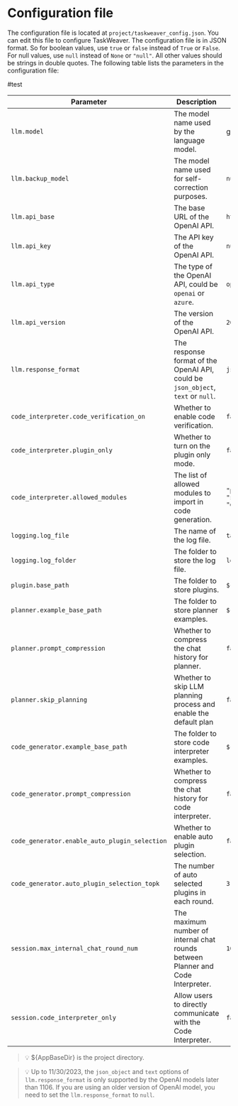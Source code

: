 
# Configuration file
The configuration file is located at `project/taskweaver_config.json`. 
You can edit this file to configure TaskWeaver.
The configuration file is in JSON format. So for boolean values, use `true` or `false` instead of `True` or `False`. 
For null values, use `null` instead of `None` or `"null"`. All other values should be strings in double quotes.
The following table lists the parameters in the configuration file:


#test

| Parameter                                     | Description                                                                      | Default Value                                                                          |
|-----------------------------------------------|----------------------------------------------------------------------------------|----------------------------------------------------------------------------------------|
| `llm.model`                                   | The model name used by the language model.                                       | gpt-4                                                                                  |
| `llm.backup_model`                            | The model name used for self-correction purposes.                                | `null`                                                                                 |
| `llm.api_base`                                | The base URL of the OpenAI API.                                                  | `https://api.openai.com/v1`                                                            |
| `llm.api_key`                                 | The API key of the OpenAI API.                                                   | `null`                                                                                 |
| `llm.api_type`                                | The type of the OpenAI API, could be `openai` or `azure`.                        | `openai`                                                                               |
| `llm.api_version`                             | The version of the OpenAI API.                                                   | `2023-07-01-preview`                                                                   |
| `llm.response_format`                         | The response format of the OpenAI API, could be `json_object`, `text` or `null`. | `json_object`                                                                          |
| `code_interpreter.code_verification_on`       | Whether to enable code verification.                                             | `false`                                                                                |
| `code_interpreter.plugin_only`                | Whether to turn on the plugin only mode.                                         | `false`                                                                                |
| `code_interpreter.allowed_modules`            | The list of allowed modules to import in code generation.                        | `"pandas", "matplotlib", "numpy", "sklearn", "scipy", "seaborn", "datetime", "typing"` |
| `logging.log_file`                            | The name of the log file.                                                        | `taskweaver.log`                                                                       |
| `logging.log_folder`                          | The folder to store the log file.                                                | `logs`                                                                                 |
| `plugin.base_path`                            | The folder to store plugins.                                                     | `${AppBaseDir}/plugins`                                                                |
| `planner.example_base_path`                   | The folder to store planner examples.                                            | `${AppBaseDir}/planner_examples`                                                       |
| `planner.prompt_compression`                  | Whether to compress the chat history for planner.                                | `false`                                                                                | 
| `planner.skip_planning`                       | Whether to skip LLM planning process and enable the default plan                 | `false`                                                                                |
| `code_generator.example_base_path`            | The folder to store code interpreter examples.                                   | `${AppBaseDir}/codeinterpreter_examples`                                               |
| `code_generator.prompt_compression`           | Whether to compress the chat history for code interpreter.                       | `false`                                                                                |
| `code_generator.enable_auto_plugin_selection` | Whether to enable auto plugin selection.                                         | `false`                                                                                |
| `code_generator.auto_plugin_selection_topk`   | The number of auto selected plugins in each round.                               | `3`                                                                                    |
| `session.max_internal_chat_round_num`         | The maximum number of internal chat rounds between Planner and Code Interpreter. | `10`                                                                                   |
| `session.code_interpreter_only`               | Allow users to directly communicate with the Code Interpreter.                   | `false`                                                                                |

> 💡 ${AppBaseDir} is the project directory.

> 💡 Up to 11/30/2023, the `json_object` and `text` options of `llm.response_format` is only supported by the OpenAI models later than 1106. If you are using an older version of OpenAI model, you need to set the `llm.response_format` to `null`.
